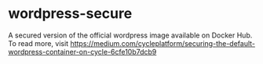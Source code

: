 # wordpress-secure
A secured version of the official wordpress image available on Docker Hub. To read more, visit https://medium.com/cycleplatform/securing-the-default-wordpress-container-on-cycle-6cfe10b7dcb9
